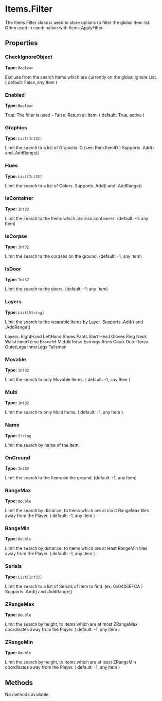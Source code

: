 # Items.Filter

The Items.Filter class is used to store options to filter the global Item list.
Often used in combination with Items.ApplyFilter.

## Properties

### CheckIgnoreObject

**Type:** `Boolean`

Exclude from the search Items which are currently on the global Ignore List. ( default: False, any Item )

### Enabled

**Type:** `Boolean`

True: The filter is used - False: Return all Item. ( default: True, active )

### Graphics

**Type:** `List[Int32]`

Limit the search to a list of Grapichs ID (see: Item.ItemID ) 
Supports .Add() and .AddRange()

### Hues

**Type:** `List[Int32]`

Limit the search to a list of Colors.
Supports .Add() and .AddRange()

### IsContainer

**Type:** `Int32`

Limit the search to the Items which are also containers. (default: -1: any Item)

### IsCorpse

**Type:** `Int32`

Limit the search to the corpses on the ground. (default: -1, any Item)

### IsDoor

**Type:** `Int32`

Limit the search to the doors. (default: -1: any Item)

### Layers

**Type:** `List[String]`

Limit the search to the wearable Items by Layer.
Supports .Add() and .AddRange()

Layers:
    RightHand
    LeftHand
    Shoes
    Pants
    Shirt
    Head
    Gloves
    Ring
    Neck
    Waist
    InnerTorso
    Bracelet
    MiddleTorso
    Earrings
    Arms
    Cloak
    OuterTorso
    OuterLegs
    InnerLegs
    Talisman

### Movable

**Type:** `Int32`

Limit the search to only Movable Items. ( default: -1, any Item )

### Multi

**Type:** `Int32`

Limit the search to only Multi Items. ( default: -1, any Item )

### Name

**Type:** `String`

Limit the search by name of the Item.

### OnGround

**Type:** `Int32`

Limit the search to the Items on the ground. (default: -1, any Item)

### RangeMax

**Type:** `Double`

Limit the search by distance, to Items which are at most RangeMax tiles away from the Player. ( default: -1, any Item )

### RangeMin

**Type:** `Double`

Limit the search by distance, to Items which are at least RangeMin tiles away from the Player. ( default: -1, any Item )

### Serials

**Type:** `List[Int32]`

Limit the search to a list of Serials of Item to find. (ex: 0x0406EFCA )
Supports .Add() and .AddRange()

### ZRangeMax

**Type:** `Double`

Limit the search by height, to Items which are at most ZRangeMax coordinates away from the Player. ( default: -1, any Item )

### ZRangeMin

**Type:** `Double`

Limit the search by height, to Items which are at least ZRangeMin coordinates away from the Player. ( default: -1, any Item )

## Methods

No methods available.

